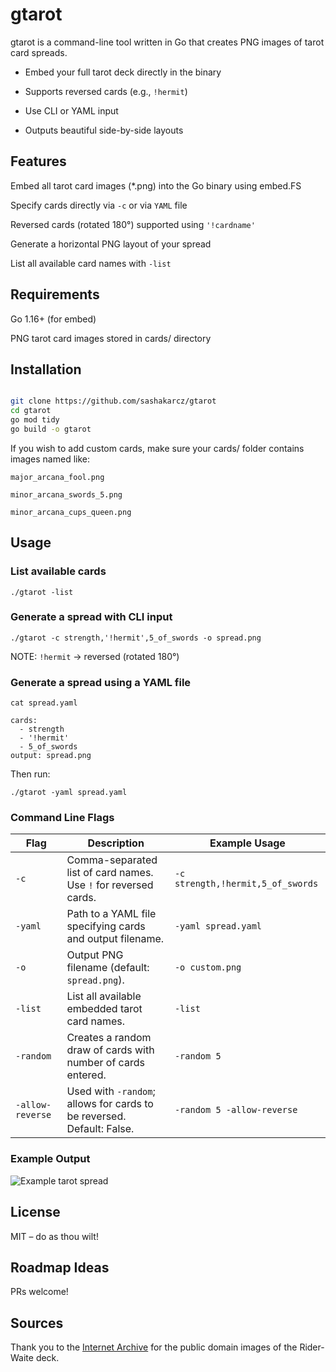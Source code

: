 # gtarot

gtarot is a command-line tool written in Go that creates PNG images of tarot card spreads.

- Embed your full tarot deck directly in the binary

- Supports reversed cards (e.g., `!hermit`)

- Use CLI or YAML input

- Outputs beautiful side-by-side layouts

## Features

Embed all tarot card images (*.png) into the Go binary using embed.FS


Specify cards directly via `-c` or via `YAML` file

Reversed cards (rotated 180°) supported using `'!cardname'`

Generate a horizontal PNG layout of your spread

List all available card names with `-list`

## Requirements

Go 1.16+ (for embed)

PNG tarot card images stored in cards/ directory

## Installation

```bash

git clone https://github.com/sashakarcz/gtarot
cd gtarot
go mod tidy
go build -o gtarot
```

If you wish to add custom cards, make sure your cards/ folder contains images named like:

`major_arcana_fool.png`

`minor_arcana_swords_5.png`

`minor_arcana_cups_queen.png`

## Usage

### List available cards

```
./gtarot -list
```

### Generate a spread with CLI input

```
./gtarot -c strength,'!hermit',5_of_swords -o spread.png

```

NOTE: `!hermit` → reversed (rotated 180°)

### Generate a spread using a YAML file

```
cat spread.yaml

cards:
  - strength
  - '!hermit'
  - 5_of_swords
output: spread.png
```

Then run:

```
./gtarot -yaml spread.yaml
```

### Command Line Flags

| Flag             | Description                                                           | Example Usage                                  |
|------------------|-----------------------------------------------------------------------|------------------------------------------------|
| `-c`             | Comma-separated list of card names. Use `!` for reversed cards.       | `-c strength,!hermit,5_of_swords`              |
| `-yaml`          | Path to a YAML file specifying cards and output filename.             | `-yaml spread.yaml`                            |
| `-o`             | Output PNG filename (default: `spread.png`).                          | `-o custom.png`                                |
| `-list`          | List all available embedded tarot card names.                         | `-list`                                        |
| `-random`        | Creates a random draw of cards with number of cards entered.          | `-random 5`                                    |
| `-allow-reverse` | Used with `-random`; allows for cards to be reversed. Default: False. | `-random 5 -allow-reverse`                     |


### Example Output

![Example tarot spread](output.png)


## License

MIT – do as thou wilt!

## Roadmap Ideas



PRs welcome!

## Sources

Thank you to the [Internet Archive](https://archive.org/details/rider-waite-tarot) for the public domain images of the Rider-Waite deck.

